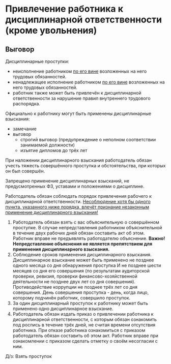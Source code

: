 # Привлечение работника к дисциплинарной ответственности (кроме увольнения)

## Выговор

Дисциплинарные проступки:

- неисполнение работником <u>по его вине</u> возложенных на него трудовых обязанностей.
- ненадлежащее исполнение работником <u>по его вине</u> возложенных на него трудовых обязанностей.
- работник также может быть привлечён к дисциплинарной ответственности за нарушение правил внутреннего трудового распорядка.

Официально к работнику могут быть применены дисциплинарные взыскания:

- замечание
- выговор
  - строгий выговор (предупреждение о неполном соответствии занимаемой должности)
  - изъятие дипломов до трёх лет

При наложении дисциплинарного взыскания работодатель обязан учесть тяжесть совершённого проступка и обстоятельства, при которых он был совершён.

Запрещено применение дисциплинарных взысканий, не предусмотренных ФЗ, уставами и положениями о дисциплине.

Работодатель обязан соблюдать порядок привлечения рабочего к дисциплинарной ответственности. <u>Несоблюдение хотя бы одного пункта, указанного ниже порядка, влечёт признание незаконным применение дисциплинарного взыскания!</u>

1. Работодатель обязан взять с вас объяснительную о совершённом проступке. В случае непредставления работником объяснительной в течение двух рабочих дней обязан составить акт об этом. Работник вправе не предъявлять работодателю объяснение. **Важно! Непредставление объяснения не является препятствием для применения дисциплинарного взыскания.**
2. Соблюдение сроков применения дисциплинарного взыскания. Дисциплинарное взыскание может быть применено не позднее одного месяца со дня обнаружения проступка И не позднее шести месяцев со дня его совершения (по результатам аудиторской проверки, ревизия, проверки финансово-хозяйственной деятельности не позднее двух лет со дня совершения). Противодействие коррупции не позднее трёх лет со дня совершения. День совершения проступка - день, когда лицо, которому подчинён работник, совершило проступок.
3. За один дисциплинарный проступок к работнику может быть применено одно дисциплинарное взыскание.
4. Работодатель обязан издать приказ о привлечении работника к дисциплинарной ответственности, с которым обязан ознакомить под роспись в течение трёх дней, не считая времени отсутствия работника. При отказе работника ознакомиться с приказом работодатель обязан составить об этом акт. Работник вправе при ознакомлении с приказом сделать отметку о своём несогласии с ним.

Д/з: Взять проступок
